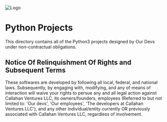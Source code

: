 ![Logo](https://callahanventures.com/index_files/Wordpress.png)
# Python Projects

This directory contains all of the Python3 projects designed by Our Devs under non-contractual obligations.

## Notice Of Relinquishment Of Rights and Subsequent Terms

These softwares are developed by following all local, federal, and national laws.  Subsequently, by engaging with, modifying, and any of means of interaction will waive your rights to persue any and all legal action against Callahan Ventures LLC, its owners/founders, employees (Referred to but not limited to: 'Our devs', 'Our employees', 'The developers at Callahan Ventures LLC'), and any other individual/entity currently OR previously associated with Callahan Ventures LLC, regardless of involvement.